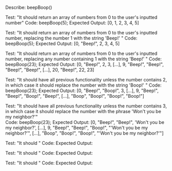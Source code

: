 Describe: beepBoop()

Test: "It should return an array of numbers from 0 to the user's inputted number"
Code: beepBoop(5);
Expected Output: [0, 1, 2, 3, 4, 5]

Test: "It should return an array of numbers from 0 to the user's inputted number, replacing the number 1 with the string 'Beep!' " 
Code: beepBoop(5);
Expected Output: [0, "Beep!", 2, 3, 4, 5]

Test: "It should return an array of numbers from 0 to the user's inputted number, replacing any number containing 1 with the string 'Beep!' " 
Code: beepBoop(23);
Expected Output: [0, "Beep!", 2, 3, [...], 9, "Beep!", "Beep!", "Beep!", "Beep!", [...], 20, "Beep!", 22, 23]

Test: "It should have all previous functionality unless the number contains 2, in which case it should replace the number with the string 'Boop!' " 
Code: beepBoop(23);
Expected Output: [0, "Beep!", "Boop!", 3, [...], 9, "Beep!", "Beep!", "Boop!", "Beep!", [...], "Boop", "Boop!", "Boop!", "Boop!"]

Test: "It should have all previous functionality unless the number contains 3, in which case it should replace the number with the phrase 'Won't you be my neighbor?'"  
Code: beepBoop(23);
Expected Output: [0, "Beep!", "Beep!", 'Won't you be my neighbor?', [...], 9, "Beep!", "Beep!", "Boop!", "'Won't you be my neighbor?'", [...], "Boop", "Boop!", "Boop!", "'Won't you be my neighbor?'"]

Test: "It should " 
Code: 
Expected Output: 

Test: "It should " 
Code: 
Expected Output: 

Test: "It should " 
Code: 
Expected Output: 
